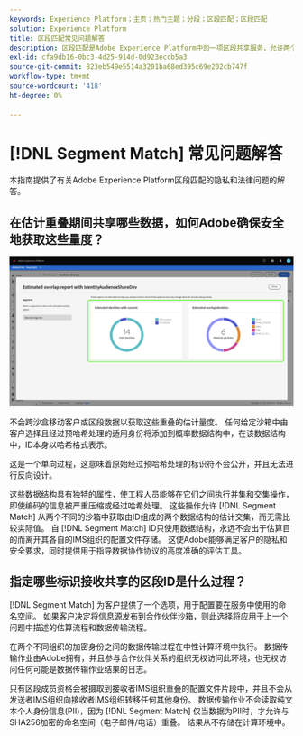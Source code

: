 ```yaml
---
keywords: Experience Platform；主页；热门主题；分段；区段匹配；区段匹配
solution: Experience Platform
title: 区段匹配常见问题解答
description: 区段匹配是Adobe Experience Platform中的一项区段共享服务，允许两个或更多Platform用户以安全、受管理和隐私友好的方式交换区段数据。
exl-id: cfa9db16-0bc3-4d25-914d-0d923eccb5a3
source-git-commit: 823eb549e5514a3201ba68ed395c69e202cb747f
workflow-type: tm+mt
source-wordcount: '418'
ht-degree: 0%

---
```


# [!DNL Segment Match] 常见问题解答

本指南提供了有关Adobe Experience Platform区段匹配的隐私和法律问题的解答。

## 在估计重叠期间共享哪些数据，如何Adobe确保安全地获取这些量度？

![overlap-report.png](./images/overlap-report.png)

不会跨沙盒移动客户或区段数据以获取这些重叠的估计量度。 任何给定沙箱中由客户选择且经过预哈希处理的适用身份将添加到概率数据结构中，在该数据结构中，ID本身以哈希格式表示。

这是一个单向过程，这意味着原始经过预哈希处理的标识符不会公开，并且无法进行反向设计。

这些数据结构具有独特的属性，使工程人员能够在它们之间执行并集和交集操作，即使编码的信息被严重压缩或经过哈希处理。 这些操作允许 [!DNL Segment Match] 从两个不同的沙箱中获取由ID组成的两个数据结构的估计交集，而无需比较实际值。 自 [!DNL Segment Match] ID只使用数据结构，永远不会出于估算目的而离开其各自的IMS组织的配置文件存储。 这使Adobe能够满足客户的隐私和安全要求，同时提供用于指导数据协作协议的高度准确的评估工具。

## 指定哪些标识接收共享的区段ID是什么过程？

[!DNL Segment Match] 为客户提供了一个选项，用于配置要在服务中使用的命名空间。 如果客户决定将信息源发布到合作伙伴沙箱，则此选择将应用于上一个问题中描述的估算流程和数据传输流程。

在两个不同组织的加密身份之间的数据传输过程在中性计算环境中执行。 数据传输作业由Adobe拥有，并且参与合作伙伴关系的组织无权访问此环境，也无权访问任何可能是数据传输作业结果的日志。

只有区段成员资格会被摄取到接收者IMS组织重叠的配置文件片段中，并且不会从发送者IMS组织向接收者IMS组织转移任何其他身份。 数据传输作业不会读取纯文本个人身份信息(PII)，因为 [!DNL Segment Match] 仅当数据为PII时，才允许与SHA256加密的命名空间（电子邮件/电话）重叠。 结果从不存储在计算环境中。
